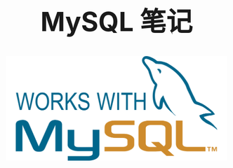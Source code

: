 
 <h1 style="font-size:60px;text-align:center;">MySQL 笔记</h1>

 <p style="text-align:center;"><img src="../image/mysql/logo.png" align="middle" /></p>